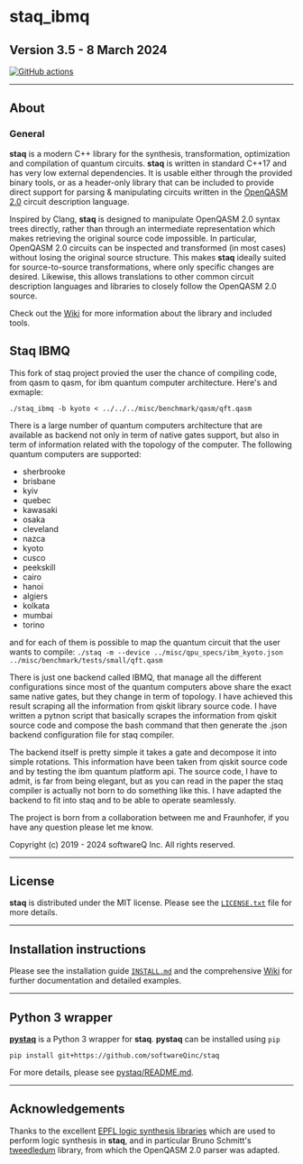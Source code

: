 # staq_ibmq

## Version 3.5 - 8 March 2024

[![GitHub actions](https://github.com/softwareqinc/staq/actions/workflows/cmake.yml/badge.svg)](https://github.com/softwareQinc/staq/actions)

---

## About

### General 

**staq** is a modern C++ library for the synthesis, transformation,
optimization and compilation of quantum circuits.
**staq** is written in standard C++17 and has very low external dependencies.
It is usable either through the provided binary tools, or as a header-only
library that can be included to provide direct support for
parsing & manipulating circuits written in the
[OpenQASM 2.0](https://github.com/openqasm/openqasm/tree/OpenQASM2.x) circuit
description language.

Inspired by Clang, **staq** is designed to manipulate OpenQASM 2.0 syntax trees
directly, rather than through an intermediate representation which makes
retrieving the original source code impossible. In particular, OpenQASM 2.0
circuits can be inspected and transformed (in most cases) without losing the
original source structure. This makes **staq** ideally suited for
source-to-source transformations, where only specific changes are desired.
Likewise, this allows translations to other common circuit description
languages and libraries to closely follow the OpenQASM 2.0 source.

Check out the [Wiki](https://github.com/softwareQinc/staq/wiki) for more
information about the library and included tools.

## Staq IBMQ

This fork of staq project provied the user the chance of compiling code, from qasm to qasm, for ibm quantum
computer architecture. Here's and exmaple:

`./staq_ibmq -b kyoto < ../../../misc/benchmark/qasm/qft.qasm`

There is a large number of quantum computers architecture that are available as backend not only in term of native
gates support, but also in term of information related with the topology of the computer. The following quantum computers
are supported:

- sherbrooke
- brisbane
- kyiv
- quebec
- kawasaki
- osaka
- cleveland
- nazca
- kyoto
- cusco
- peekskill
- cairo
- hanoi
- algiers
- kolkata
- mumbai
- torino

and for each of them is possible to map the quantum circuit that the user wants to compile:
`./staq -m --device ../misc/qpu_specs/ibm_kyoto.json ../misc/benchmark/tests/small/qft.qasm`

There is just one backend called IBMQ, that manage all the different configurations since most of the quantum computers
above share the exact same native gates, but they change in term of topology. I have achieved this result scraping all the information
from qiskit library source code. I have written a pytnon script that basically scrapes the information from qiskit source code
and compose the bash command that then generate the .json backend configuration file for staq compiler. 

The backend itself is pretty simple it takes a gate and decompose it into simple rotations. This information have been taken from qiskit source code
and by testing the ibm quantum platform api. The source code, I have to admit, is far from being elegant, but as you can read in the paper
the staq compiler is actually not born to do something like this. I have adapted the backend to fit into staq and to be able to operate seamlessly.

The project is born from a collaboration between me and Fraunhofer, if you have any question please let me know.

Copyright (c) 2019 - 2024 softwareQ Inc. All rights reserved.

---

## License

**staq** is distributed under the MIT license. Please see the
[`LICENSE.txt`](https://github.com/softwareQinc/staq/blob/main/LICENSE.txt)
file for more details.

---

## Installation instructions

Please see the installation guide
[`INSTALL.md`](https://github.com/softwareQinc/staq/blob/main/INSTALL.md) and
the comprehensive [Wiki](https://github.com/softwareQinc/staq/wiki) for further
documentation and detailed examples.

---

## Python 3 wrapper

[**pystaq**](https://github.com/softwareQinc/staq/blob/main/pystaq/) is a
Python 3 wrapper for **staq**. **pystaq** can be installed using `pip`

```shell
pip install git+https://github.com/softwareQinc/staq
```

For more details, please see
[pystaq/README.md](https://github.com/softwareQinc/staq/blob/main/pystaq/README.md).

---

## Acknowledgements

Thanks to the excellent
[EPFL logic synthesis libraries](https://github.com/lsils/lstools-showcase)
which are used to perform logic synthesis in **staq**, and in particular Bruno
Schmitt's [tweedledum](https://github.com/boschmitt/tweedledum) library, from
which the OpenQASM 2.0 parser was adapted.
